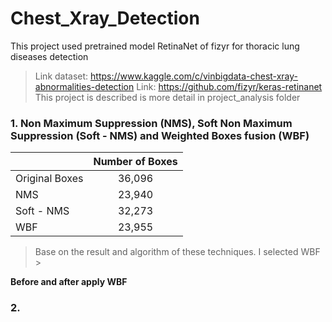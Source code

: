 # Chest_Xray_Detection
This project used pretrained model RetinaNet of fizyr for thoracic lung diseases detection
>Link dataset: https://www.kaggle.com/c/vinbigdata-chest-xray-abnormalities-detection
>Link: https://github.com/fizyr/keras-retinanet
>This project is described is more detail in project_analysis folder
### 1. Non Maximum Suppression (NMS), Soft Non Maximum Suppression (Soft - NMS) and Weighted Boxes fusion (WBF)
||      Number of Boxes      | 
|----------|:-------------:|
| Original Boxes | 36,096|
| NMS| 23,940|
| Soft - NMS | 32,273 |
|WBF | 23,955|

> Base on the result and algorithm of these techniques. I selected WBF > 

**Before and after apply WBF**

### 2. 
